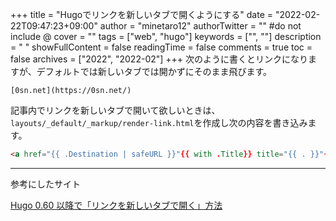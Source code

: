 +++
title = "Hugoでリンクを新しいタブで開くようにする"
date = "2022-02-22T09:47:23+09:00"
author = "minetaro12"
authorTwitter = "" #do not include @
cover = ""
tags = ["web", "hugo"]
keywords = ["", ""]
description = " "
showFullContent = false
readingTime = false
comments = true
toc = false
archives = ["2022", "2022-02"]
+++
次のように書くとリンクになりますが、デフォルトでは新しいタブでは開かずにそのまま飛びます。

```
[0sn.net](https://0sn.net/)
```

記事内でリンクを新しいタブで開いて欲しいときは、`layouts/_default/_markup/render-link.html`を作成し次の内容を書き込みます。

```html
<a href="{{ .Destination | safeURL }}"{{ with .Title}} title="{{ . }}"{{ end }}{{ if strings.HasPrefix .Destination "http" }} target="_blank"{{ end }}>{{ .Text }}</a>
```

---
参考にしたサイト

[Hugo 0.60 以降で「リンクを新しいタブで開く」方法](https://mobiusone.org/posts/open-link-in-new-tab-with-goldmark/)